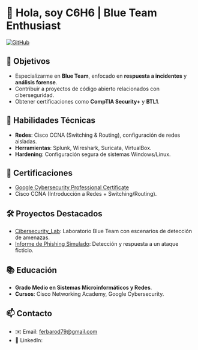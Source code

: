 # 👋 Hola, soy C6H6 | Blue Team Enthusiast

[![GitHub](https://img.shields.io/badge/GitHub-BenzenoBlue-blue)](https://github.com/BenzenoBlue)


## 🎯 Objetivos
- Especializarme en **Blue Team**, enfocado en **respuesta a incidentes** y **análisis forense**.
- Contribuir a proyectos de código abierto relacionados con ciberseguridad.
- Obtener certificaciones como **CompTIA Security+** y **BTL1**.

## 🔧 Habilidades Técnicas
- **Redes**: Cisco CCNA (Switching & Routing), configuración de redes aisladas.
- **Herramientas**: Splunk, Wireshark, Suricata, VirtualBox.
- **Hardening**: Configuración segura de sistemas Windows/Linux.

## 📜 Certificaciones
- [Google Cybersecurity Professional Certificate](https://www.coursera.org/professional-certificates/google-cybersecurity)
- Cisco CCNA (Introducción a Redes + Switching/Routing).

## 🛠️ Proyectos Destacados
- [Cibersecurity_Lab](https://github.com/BenzenoBlue/Cibersecurity_Lab): Laboratorio Blue Team con escenarios de detección de amenazas.
- [Informe de Phishing Simulado](https://github.com/BenzenoBlue/Cybersecurity_Lab/tree/main/Scenarios/Phishing-Simulation): Detección y respuesta a un ataque ficticio.

## 📚 Educación
- **Grado Medio en Sistemas Microinformáticos y Redes**.
- **Cursos**: Cisco Networking Academy, Google Cybersecurity.

## 📫 Contacto
- ✉️ Email: ferbarod79@gmail.com
- 💼 LinkedIn: 





            

<!--
**BenzenoBlue/BenzenoBlue** is a ✨ _special_ ✨ repository because its `README.md` (this file) appears on your GitHub profile.

Here are some ideas to get you started:

- 🔭 I’m currently working on ...
- 

- 👯 I’m looking to collaborate on ...
- 🤔 I’m looking for help with ...
- 💬 Ask me about ...
- 📫 How to reach me: ...
- 😄 Pronouns: ...
- ⚡ Fun fact: ...
-->
